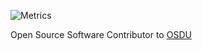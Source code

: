 ![Metrics](https://metrics.lecoq.io/danielscholl?template=classic&introduction=1&introduction.title=true&config.timezone=America%2FChicago)

Open Source Software Contributor to [OSDU](https://community.opengroup.org/danielscholl)
<!--
**danielscholl/danielscholl** is a ✨ _special_ ✨ repository because its `README.md` (this file) appears on your GitHub profile.

Here are some ideas to get you started:

### Hi there 👋

- 🔭 I’m currently working on ...
- 🌱 I’m currently learning ...
- 👯 I’m looking to collaborate on ...
- 🤔 I’m looking for help with ...
- 💬 Ask me about ...
- 📫 How to reach me: ...
- 😄 Pronouns: ...
- ⚡ Fun fact: ...
-->

